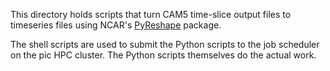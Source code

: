 This directory holds scripts that turn CAM5 time-slice output files to timeseries files using NCAR's [PyReshape](https://github.com/NCAR/PyReshaper) package. 

The shell scripts are used to submit the Python scripts to the job scheduler on the pic HPC cluster. The Python scripts themselves do the actual work. 
